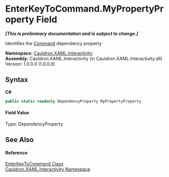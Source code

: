 # EnterKeyToCommand.MyPropertyProperty Field
 _**\[This is preliminary documentation and is subject to change.\]**_

Identifies the <a href="P_Cauldron_XAML_Interactivity_EnterKeyToCommand_Command">Command</a>&nbsp;dependency property

**Namespace:**&nbsp;<a href="N_Cauldron_XAML_Interactivity">Cauldron.XAML.Interactivity</a><br />**Assembly:**&nbsp;Cauldron.XAML.Interactivity (in Cauldron.XAML.Interactivity.dll) Version: 1.0.0.0 (1.0.0.0)

## Syntax

**C#**<br />
``` C#
public static readonly DependencyProperty MyPropertyProperty
```


#### Field Value
Type: DependencyProperty

## See Also


#### Reference
<a href="T_Cauldron_XAML_Interactivity_EnterKeyToCommand">EnterKeyToCommand Class</a><br /><a href="N_Cauldron_XAML_Interactivity">Cauldron.XAML.Interactivity Namespace</a><br />